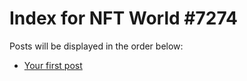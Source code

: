 # Index for NFT World #7274
Posts will be displayed in the order below:

- [Your first post](./001-first.md)

